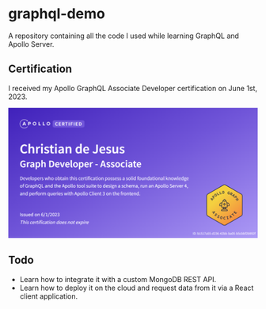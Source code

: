 # graphql-demo

A repository containing all the code I used while learning GraphQL and Apollo Server.

## Certification

I received my Apollo GraphQL Associate Developer certification on June 1st, 2023.

<img src="certification.png"/>

## Todo

- Learn how to integrate it with a custom MongoDB REST API.
- Learn how to deploy it on the cloud and request data from it via a React client application.
